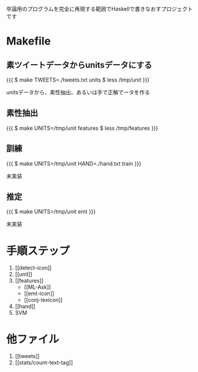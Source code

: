 卒論用のプログラムを完全に再現する範囲でHaskellで書きなおすプロジェクトです

# Makefile

## 素ツイートデータからunitsデータにする

{{{
  $ make TWEETS=./tweets.txt units
  $ less /tmp/unit
}}}

unitsデータから、素性抽出、あるいは手で正解でータを作る

## 素性抽出

{{{
  $ make UNITS=/tmp/unit features
  $ less /tmp/features
}}}

## 訓練

{{{
  $ make UNITS=/tmp/unit HAND=./hand.txt train
}}}

未実装

## 推定

{{{
  $ make UNITS=/tmp/unit emt
}}}

未実装

# 手順ステップ

1. [[detect-icon]]
2. [[unit]]
3. [[features]]
    - [[ML-Ask]]
    - [[emt-icon]]
    - [[conj-lexicon]]
4. [[hand]]
6. SVM

# 他ファイル

1. [[tweets]]
1. [[stats/count-text-tag]]

